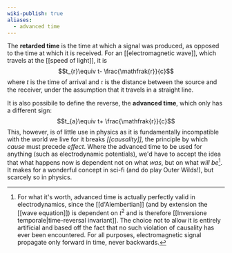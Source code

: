 ```yaml
---
wiki-publish: true
aliases:
  - advanced time
---
```

The **retarded time** is the time at which a signal was produced, as opposed to the time at which it is received. For an [[electromagnetic wave]], which travels at the [[speed of light]], it is
$$t_{r}\equiv t- \frac{\mathfrak{r}}{c}$$
where $t$ is the time of arrival and $\mathfrak{r}$ is the distance between the source and the receiver, under the assumption that it travels in a straight line.

It is also possibile to define the reverse, the **advanced time**, which only has a different sign:
$$t_{a}\equiv t+ \frac{\mathfrak{r}}{c}$$
This, however, is of little use in physics as it is fundamentally incompatible with the world we live for it breaks *[[causality]]*, the principle by which *cause* must precede *effect*. Where the advanced time to be used for anything (such as electrodynamic potentials), we'd have to accept the idea that what happens now is dependent not on what *was*, but on what *will be*[^1]. It makes for a wonderful concept in sci-fi (and do play Outer Wilds!), but scarcely so in physics.

[^1]: For what it's worth, advanced time is actually perfectly valid in electrodynamics, since the [[d'Alembertian]] (and by extension the [[wave equation]]) is dependent on $t^{2}$ and is therefore [[Inversione temporale|time-reversal invariant]]. The choice not to allow it is entirely artificial and based off the fact that no such violation of causality has ever been encountered. For all purposes, electromagnetic signal propagate only forward in time, never backwards.
